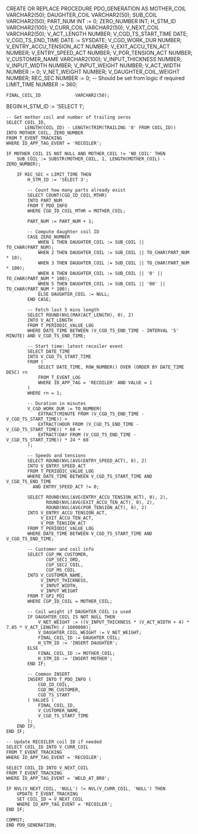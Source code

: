 CREATE OR REPLACE PROCEDURE PDO_GENERATION AS
    MOTHER_COIL               VARCHAR2(50);
    DAUGHTER_COIL             VARCHAR2(50);
    SUB_COIL                  VARCHAR2(50);
    PART_NUM                  INT := 0;
    ZERO_NUMBER               INT;
    H_STM_ID                  VARCHAR2(100);
    V_CURR_COIL               VARCHAR2(50);
    V_NEXT_COIL               VARCHAR2(50);
    V_ACT_LENGTH              NUMBER;
    V_CGD_TS_START_TIME       DATE;
    V_CGD_TS_END_TIME         DATE := SYSDATE;
    V_CGD_WORK_DUR            NUMBER;
    V_ENTRY_ACCU_TENSION_ACT  NUMBER;
    V_EXIT_ACCU_TEN_ACT       NUMBER;
    V_ENTRY_SPEED_ACT         NUMBER;
    V_POR_TENSION_ACT         NUMBER;
    V_CUSTOMER_NAME           VARCHAR2(100);
    V_INPUT_THICKNESS         NUMBER;
    V_INPUT_WIDTH             NUMBER;
    V_INPUT_WEIGHT            NUMBER;
    V_ACT_WIDTH               NUMBER := 0;
    V_NET_WEIGHT              NUMBER;
    V_DAUGHTER_COIL_WEIGHT    NUMBER;
    REC_SEC                   NUMBER := 0;  -- Should be set from logic if required
    LIMIT_TIME                NUMBER := 360;

    FINAL_COIL_ID             VARCHAR2(50);
BEGIN
    H_STM_ID := 'SELECT 1';

    -- Get mother coil and number of trailing zeros
    SELECT COIL_ID,
           LENGTH(COIL_ID) - LENGTH(TRIM(TRAILING '0' FROM COIL_ID))
    INTO MOTHER_COIL, ZERO_NUMBER
    FROM T_EVENT_TRACKING
    WHERE ID_APP_TAG_EVENT = 'RECOILER';

    IF MOTHER_COIL IS NOT NULL AND MOTHER_COIL != 'NO_COIL' THEN
        SUB_COIL := SUBSTR(MOTHER_COIL, 1, LENGTH(MOTHER_COIL) - ZERO_NUMBER);

        IF REC_SEC < LIMIT_TIME THEN
            H_STM_ID := 'SELECT 3';

            -- Count how many parts already exist
            SELECT COUNT(CGD_ID_COIL_MTHR)
            INTO PART_NUM
            FROM T_PDO_INFO
            WHERE CGD_ID_COIL_MTHR = MOTHER_COIL;

            PART_NUM := PART_NUM + 1;

            -- Compute daughter coil ID
            CASE ZERO_NUMBER
                WHEN 1 THEN DAUGHTER_COIL := SUB_COIL || TO_CHAR(PART_NUM);
                WHEN 2 THEN DAUGHTER_COIL := SUB_COIL || TO_CHAR(PART_NUM * 10);
                WHEN 3 THEN DAUGHTER_COIL := SUB_COIL || TO_CHAR(PART_NUM * 100);
                WHEN 4 THEN DAUGHTER_COIL := SUB_COIL || '0' || TO_CHAR(PART_NUM * 100);
                WHEN 5 THEN DAUGHTER_COIL := SUB_COIL || '00' || TO_CHAR(PART_NUM * 100);
                ELSE DAUGHTER_COIL := NULL;
            END CASE;

            -- Fetch last 5 mins length
            SELECT ROUND(NVL(MAX(ACT_LENGTH), 0), 2)
            INTO V_ACT_LENGTH
            FROM T_PERIODIC_VALUE_LOG
            WHERE DATE_TIME BETWEEN (V_CGD_TS_END_TIME - INTERVAL '5' MINUTE) AND V_CGD_TS_END_TIME;

            -- Start time: latest recoiler event
            SELECT DATE_TIME
            INTO V_CGD_TS_START_TIME
            FROM (
                SELECT DATE_TIME, ROW_NUMBER() OVER (ORDER BY DATE_TIME DESC) rn
                FROM T_EVENT_LOG
                WHERE ID_APP_TAG = 'RECOILER' AND VALUE = 1
            )
            WHERE rn = 1;

            -- Duration in minutes
            V_CGD_WORK_DUR := TO_NUMBER(
                EXTRACT(MINUTE FROM (V_CGD_TS_END_TIME - V_CGD_TS_START_TIME)) +
                EXTRACT(HOUR FROM (V_CGD_TS_END_TIME - V_CGD_TS_START_TIME)) * 60 +
                EXTRACT(DAY FROM (V_CGD_TS_END_TIME - V_CGD_TS_START_TIME)) * 24 * 60
            );

            -- Speeds and tensions
            SELECT ROUND(NVL(AVG(ENTRY_SPEED_ACT), 0), 2)
            INTO V_ENTRY_SPEED_ACT
            FROM T_PERIODIC_VALUE_LOG
            WHERE DATE_TIME BETWEEN V_CGD_TS_START_TIME AND V_CGD_TS_END_TIME
              AND ENTRY_SPEED_ACT != 0;

            SELECT ROUND(NVL(AVG(ENTRY_ACCU_TENSION_ACT), 0), 2),
                   ROUND(NVL(AVG(EXIT_ACCU_TEN_ACT), 0), 2),
                   ROUND(NVL(AVG(POR_TENSION_ACT), 0), 2)
            INTO V_ENTRY_ACCU_TENSION_ACT,
                 V_EXIT_ACCU_TEN_ACT,
                 V_POR_TENSION_ACT
            FROM T_PERIODIC_VALUE_LOG
            WHERE DATE_TIME BETWEEN V_CGD_TS_START_TIME AND V_CGD_TS_END_TIME;

            -- Customer and coil info
            SELECT CGP_MK_CUSTOMER,
                   CGP_SEC1_ORD,
                   CGP_SEC2_COIL,
                   CGP_MS_COIL
            INTO V_CUSTOMER_NAME,
                 V_INPUT_THICKNESS,
                 V_INPUT_WIDTH,
                 V_INPUT_WEIGHT
            FROM T_GP2_PDI
            WHERE CGP_ID_COIL = MOTHER_COIL;

            -- Coil weight if DAUGHTER_COIL is used
            IF DAUGHTER_COIL IS NOT NULL THEN
                V_NET_WEIGHT := ((V_INPUT_THICKNESS * (V_ACT_WIDTH + 4) * 7.85 * V_ACT_LENGTH) / 1000000);
                V_DAUGHTER_COIL_WEIGHT := V_NET_WEIGHT;
                FINAL_COIL_ID := DAUGHTER_COIL;
                H_STM_ID := 'INSERT DAUGHTER';
            ELSE
                FINAL_COIL_ID := MOTHER_COIL;
                H_STM_ID := 'INSERT MOTHER';
            END IF;

            -- Common INSERT
            INSERT INTO T_PDO_INFO (
                CGD_ID_COIL,
                CGD_MK_CUSTOMER,
                CGD_TS_START
            ) VALUES (
                FINAL_COIL_ID,
                V_CUSTOMER_NAME,
                V_CGD_TS_START_TIME
            );
        END IF;
    END IF;

    -- Update RECOILER coil ID if needed
    SELECT COIL_ID INTO V_CURR_COIL
    FROM T_EVENT_TRACKING
    WHERE ID_APP_TAG_EVENT = 'RECOILER';

    SELECT COIL_ID INTO V_NEXT_COIL
    FROM T_EVENT_TRACKING
    WHERE ID_APP_TAG_EVENT = 'WELD_AT_BR8';

    IF NVL(V_NEXT_COIL, 'NULL') != NVL(V_CURR_COIL, 'NULL') THEN
        UPDATE T_EVENT_TRACKING
        SET COIL_ID = V_NEXT_COIL
        WHERE ID_APP_TAG_EVENT = 'RECOILER';
    END IF;

    COMMIT;
    END PDO_GENERATION;
